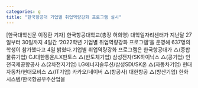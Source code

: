 ```yaml
---
categories: g
title: "한국항공대 기업별 취업역량강화 프로그램 실시"
---
```

[한국대학신문 이정환 기자] 한국항공대학교(총장 허희영) 대학일자리센터가 지난달 27일부터 30일까지 4일간 ‘2022학년 기업별 취업역량강화 프로그램’을 운영해 637명의 학생이 참가했다고 4일 밝혔다.기업별 취업역량강화 프로그램은 한국항공대가 △(종합물류기업) CJ대한통운/LX판토스 △(반도체기업) 삼성전자/SK하이닉스 △(공기업) 인천국제공항공사 △(2차전지기업) LG에너지솔루션/삼성SDI/SK온 △(자동차기업) 현대자동차/현대모비스 △(IT기업) 카카오/네이버 △(항공사) 대한항공 △(방산기업) 한화시스템/한국항공우주산업을